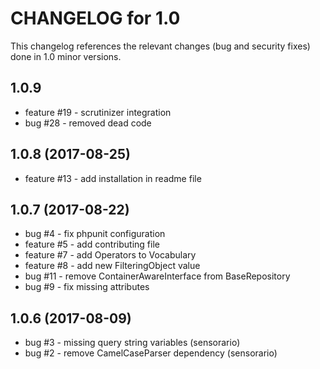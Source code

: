 # CHANGELOG for 1.0

This changelog references the relevant changes (bug and security fixes) done
in 1.0 minor versions.

## 1.0.9

 - feature #19 - scrutinizer integration
 - bug #28 - removed dead code

## 1.0.8 (2017-08-25)

 - feature #13 - add installation in readme file

## 1.0.7 (2017-08-22)

 - bug #4 - fix phpunit configuration
 - feature #5 - add contributing file
 - feature #7 - add Operators to Vocabulary
 - feature #8 - add new FilteringObject value
 - bug #11 - remove ContainerAwareInterface from BaseRepository
 - bug #9 - fix missing attributes

## 1.0.6 (2017-08-09)

 - bug #3 - missing query string variables (sensorario)
 - bug #2 - remove CamelCaseParser dependency (sensorario)
